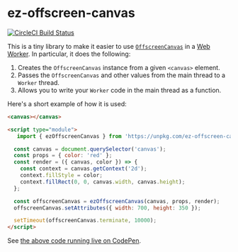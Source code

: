 # ez-offscreen-canvas

[![CircleCI Build Status](https://circleci.com/gh/trentmwillis/ez-offscreen-canvas/tree/master.svg?style=svg)](https://circleci.com/gh/trentmwillis/ez-offscreen-canvas/tree/master)

This is a tiny library to make it easier to use [`OffscreenCanvas`](https://developer.mozilla.org/en-US/docs/Web/API/OffscreenCanvas) in a [Web Worker](https://developer.mozilla.org/en-US/docs/Web/API/Web_Workers_API). In particular, it does the following:

1. Creates the `OffscreenCanvas` instance from a given `<canvas>` element.
2. Passes the `OffscreenCanvas` and other values from the main thread to a `Worker` thread.
3. Allows you to write your `Worker` code in the main thread as a function.

Here's a short example of how it is used:

```html
<canvas></canvas>

<script type="module">
   import { ezOffscreenCanvas } from 'https://unpkg.com/ez-offscreen-canvas';

  const canvas = document.querySelector('canvas');
  const props = { color: 'red' };
  const render = ({ canvas, color }) => {
    const context = canvas.getContext('2d');
    context.fillStyle = color;
    context.fillRect(0, 0, canvas.width, canvas.height);
  };

  const offscreenCanvas = ezOffscreenCanvas(canvas, props, render);
  offscreenCanvas.setAttributes({ width: 700, height: 350 });

  setTimeout(offscreenCanvas.terminate, 10000);
</script>
```

See [the above code running live on CodePen](https://codepen.io/trentmwillis/pen/LwyZQW).
